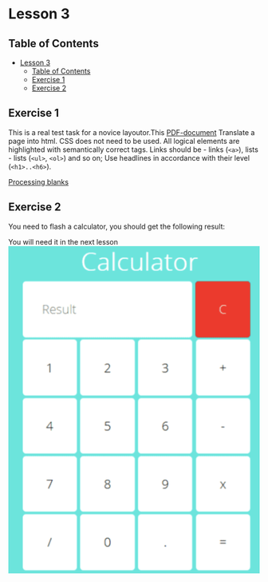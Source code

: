 # Lesson 3

## Table of Contents

- [Lesson 3](#lesson-3)
  - [Table of Contents](#table-of-contents)
  - [Exercise 1](#exercise-1)
  - [Exercise 2](#exercise-2)

## Exercise 1

This is a real test task for a novice layoutor.This [PDF-document](./materials/html-junior.pdf) Translate a page into html. CSS does not need to be used. All logical elements are highlighted with semantically correct tags. Links should be - links (`<a>`), lists - lists (`<ul>`, `<ol>`) and so on;
Use headlines in accordance with their level (`<h1>..<h6>`).

[Processing blanks](./src/chapter_1/index.html)

## Exercise 2

 You need to flash a calculator, you should get the following result:

You will need it in the next lesson
![calculator](./materials/calculator.png)
